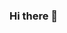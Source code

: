 ### Hi there 👋

<!--
**KeylorLeigh/KeylorLeigh** is a ✨ _special_ ✨ repository because its `README.md` (this file) appears on your GitHub profile.

Hey there! I'm Keylor (rhymes with Dealer) and a very versatile generalist.I have a strong fondness for project management, data analysis and insights and am skilled in Excel, SQL,Tableau. I love using business analytics and research for the public good.

- 🔭 I’m currently working on getting situated in the tech space.
- 🌱 I’m currently learning more about AI.
- 😄 Pronouns: She/Her
- ⚡ Fun facts: I love Muay Thai and LOATHE cooking.


-->
